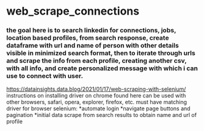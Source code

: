 # web_scrape_connections
 ### the goal here is to search linkedin for connections, jobs, location based profiles, from search response, create dataframe with url and name of person with other details visible in minimized search format, then to iterate through urls and scrape the info from each profile, creating another csv, with all info, and create personalized message with which i can use to connect with user.
https://datainsights.data.blog/2021/01/17/web-scraping-with-selenium/
instructions on installing driver on chrome found here
can be used with other browsers, safari, opera, explorer, firefox, etc. must have matching driver for browser
selenium:
*automate login 
*navigate page buttons and pagination
*initial data scrape from search results to obtain name and url of profile
